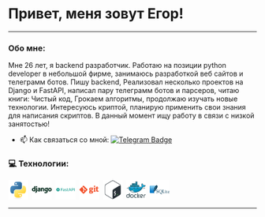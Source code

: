 # Привет, меня зовут Егор!

---

### Обо мне:

Мне 26 лет, я backend разработчик. Работаю на позиции python developer в небольшой фирме, занимаюсь разработкой веб сайтов и телеграмм ботов. Пишу backend, Реализовал несколько проектов на Django и FastAPI, написал пару телеграмм ботов и парсеров, читаю книги: Чистый код, Грокаем алгоритмы, продолжаю изучать новые технологии. Интересуюсь криптой, планирую применить свои знания для написания скриптов. В данный момент ищу работу в связи с низкой занятостью!

- :mailbox: Как связаться со мной: [![Telegram Badge](https://img.shields.io/badge/-egorkaafedotov-blue?style=flat&logo=Telegram&logoColor=white)](https://t.me/egorkaafedotov)
### 💻 Технологии:

<div>
  <img src="https://github.com/devicons/devicon/blob/master/icons/python/python-original.svg" title="python" alt="python" width="40" height="40"/>&nbsp
  <img src="https://github.com/devicons/devicon/blob/master/icons/django/django-plain-wordmark.svg" title="django" alt="django" width="40" height="40"/>&nbsp
  <img src="https://github.com/devicons/devicon/blob/master/icons/fastapi/fastapi-original-wordmark.svg" title="fastapi" alt="fastapi" width="40" height="40"/>&nbsp
  <img src="https://github.com/devicons/devicon/blob/master/icons/git/git-plain-wordmark.svg" title="git" alt="cgit" width="40" height="40"/>&nbsp
  <img src="https://github.com/devicons/devicon/blob/master/icons/bash/bash-original.svg" title="bash" alt="bash" width="40" height="40"/>&nbsp
  <img src="https://github.com/devicons/devicon/blob/master/icons/docker/docker-original-wordmark.svg" title="docker" alt="docker" width="40" height="40"/>&nbsp
  <img src="https://github.com/devicons/devicon/blob/master/icons/sqlite/sqlite-original-wordmark.svg" title="sqlite" alt="sqlite" width="40" height="40"/>&nbsp
</div>

---

